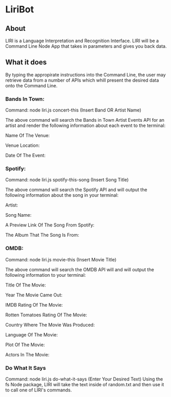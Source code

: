 # LiriBot

## About

LIRI is a Language Interpretation and Recognition Interface. LIRI will be a Command Line Node App that takes in parameters and gives you back data.

## What it does

By typing the appropirate instructions into the Command Line, the user may retrieve data from a number of APIs which whill present the desired data onto the Command Line. 

### Bands In Town:

Command: node liri.js concert-this (Insert Band OR Artist Name)

The above command will search the Bands in Town Artist Events API for an artist and render the following information about each event to the terminal:

Name Of The Venue:

Venue Location:

Date Of The Event:


### Spotify:

Command: node liri.js spotify-this-song (Insert Song Title)

The above command will search the Spotify API and will output the following information about the song in your terminal:

Artist:

Song Name:

A Preview Link Of The Song From Spotify:

The Album That The Song Is From:


### OMDB:

Command: node liri.js movie-this (Insert Movie Title)

The above command will search the OMDB API will and will output the following information to your terminal:

Title Of The Movie:

Year The Movie Came Out:

IMDB Rating Of The Movie:

Rotten Tomatoes Rating Of The Movie:

Country Where The Movie Was Produced:

Language Of The Movie:

Plot Of The Movie:

Actors In The Movie:

### Do What It Says

Command: node liri.js do-what-it-says (Enter Your Desired Text)
Using the fs Node package, LIRI will take the text inside of random.txt and then use it to call one of LIRI's commands.
